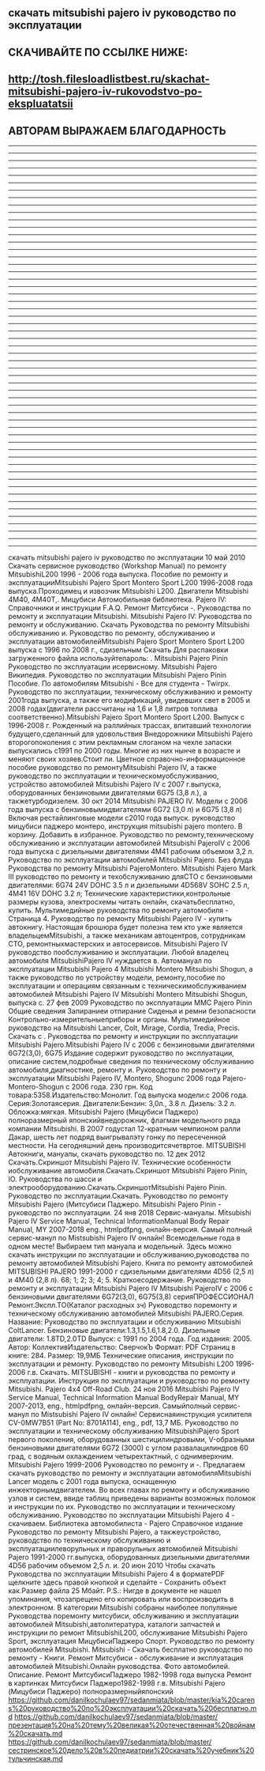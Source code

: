 скачать mitsubishi pajero iv руководство по эксплуатации
--------------------------------------------------
СКАЧИВАЙТЕ ПО ССЫЛКЕ НИЖЕ:
--------------------------------------------------
http://tosh.filesloadlistbest.ru/skachat-mitsubishi-pajero-iv-rukovodstvo-po-ekspluatatsii
--------------------------------------------------
АВТОРАМ ВЫРАЖАЕМ БЛАГОДАРНОСТЬ
--------------------------------------------------
--------------------------------------------------
--------------------------------------------------
--------------------------------------------------
--------------------------------------------------
--------------------------------------------------
--------------------------------------------------
--------------------------------------------------
--------------------------------------------------
--------------------------------------------------
--------------------------------------------------
--------------------------------------------------
--------------------------------------------------
--------------------------------------------------
--------------------------------------------------
--------------------------------------------------
--------------------------------------------------
--------------------------------------------------
--------------------------------------------------
--------------------------------------------------
--------------------------------------------------
--------------------------------------------------
--------------------------------------------------
--------------------------------------------------
--------------------------------------------------
--------------------------------------------------
--------------------------------------------------
--------------------------------------------------
--------------------------------------------------
--------------------------------------------------
--------------------------------------------------
--------------------------------------------------
--------------------------------------------------
--------------------------------------------------
--------------------------------------------------
--------------------------------------------------
--------------------------------------------------
--------------------------------------------------
--------------------------------------------------
--------------------------------------------------
--------------------------------------------------
--------------------------------------------------
--------------------------------------------------
--------------------------------------------------
--------------------------------------------------
--------------------------------------------------
--------------------------------------------------
--------------------------------------------------
--------------------------------------------------
--------------------------------------------------
--------------------------------------------------
--------------------------------------------------
--------------------------------------------------
--------------------------------------------------
--------------------------------------------------
--------------------------------------------------
скачать mitsubishi pajero iv руководство по эксплуатации 10 май 2010  Скачать сервисное руководство (Workshop Manual) по ремонту MitsubishiL200 1996 - 2006 года выпуска.  Пособие по ремонту и эксплуатацииMitsubishi Pajero Sport  Montero Sport  L200 1996-2008 года выпуска.Проходимец и извозчик Mitsubishi L200. Двигатели Mitsubishi 4M40, 4M40T,. Мицубиси  Автомобильная библиотека. Pajero IV: Справочники и инструкции   F.A.Q. Ремонт Митсубиси -. Руководства по ремонту и эксплуатации Mitsubishi. Mitsubishi Pajero IV: Руководства по ремонту и обслуживанию. Скачать Руководства по ремонту Mitsubishi обслуживанию и. Руководство по ремонту, обслуживанию и эксплуатации автомобилейMitsubishi Pajero Sport  Montero Sport  L200 выпуска с 1996 по 2008 г., сдизельным  Скачать Для распаковки загруженного файла используйтепароль: . Mitsubishi Pajero Pinin Руководство по эксплуатации исервисному. Mitsubishi Pajero  Википедия. Руководство по эксплуатации Mitsubishi Pajero Pinin  Пособие. По автомобилям Mitsubishi - Все для студента - Twirpx. Руководство по эксплуатации, техническому обслуживанию и ремонту 2001года выпуска, а также его модификаций, увидевших свет в 2005 и 2008 годах(двигатели рассчитаны на 1,6 и 1,8 литров топлива соответственно).Mitsubishi Pajero Sport  Montero Sport  L200. Выпуск с 1996-2008 г.
Рожденный на раллийных трассах, впитавший технологии будущего,сделанный для удовольствия Внедорожники Mitsubishi Pajero второгопоколения с этим рекламным слоганом на чехле запаски выпускались с1991 по 2000 годы. Многие из них нынче в возрасте и меняют своих хозяев.Стоит ли. Цветное справочно-информационное пособие руководство по ремонтуMitsubishi Pajero IV, а также руководство по эксплуатации и техническомуобслуживанию, устройство автомобилей Mitsubishi Pajero IV с 2007 г.выпуска, оборудованных бензиновыми двигателями 6G75 (3,8 л.), а такжетурбодизелем. 30 окт 2014  Mitsubishi PAJERO IV. Модели с 2006 года выпуска с бензиновымидвигателями 6G72 (3,0 л) и 6G75 (3,8 л) Включая рестайлинговые модели с2010 года выпуск. руководство мицубиси паджеро  монтеро, инструкция mitsubishi pajero montero.  В корзину. Добавить в избранное. Руководство по ремонту,техническому обслуживанию и эксплуатации автомобилей Mitsubishi PajeroIV с 2006 года выпуска с дизельными двигателями 4M41 рабочим объемом 3,2 л. Руководство по эксплуатации автомобилей Mitsubishi Pajero. Без флуда Руководства по ремонту Mitsubishi PajeroMontero. Mitsubishi Pajero Mark III руководство по ремонту и техобслуживанию дляСТО с бензиновыми двигателями: 6G74 24V DOHC 3.5 л и дизельными 4D568V SOHC 2.5 л, 4М41 16V DOHC 3.2 л; Технические характеристики,контрольные размеры кузова, электросхемы читать онлайн, скачатьбесплатно, купить. Мультимедийные руководства по ремонту автомобиля - Страница 4. Руководство по ремонту Mitsubishi Pajero IV - купить автокнигу. Настоящая брошюра будет полезна тем кто уже является владельцемMitsubishi, а также механикам автоцентров, сотрудникам СТО, ремонтныхмастерских и автосервисов. Mitsubishi Pajero IV  руководство пообслуживанию и эксплуатации. Любой владелец автомобиля MitsubishiPajero IV нуждается в. Автомануал по эксплуатации Mitsubishi Pajero 4  Mitsubishi Montero Mitsubishi Shogun, а также руководство по устройству модели, ремонту,пособие по эксплуатации и операциям связанным с техническимобслуживанием автомобилей Mitsubishi Pajero IV  Mitsubishi Montero Mitsubishi Shogun, выпуска с. 27 фев 2009  Руководство по эксплуатации MMC Pajero Pinin Общие сведения Запираниеи отпирание Сиденья и ремни безопасности Контрольно-измерительныеприборы и органы.  Мультимедийное руководство на Mitsubishi Lancer, Colt, Mirage, Cordia, Tredia, Precis.  Скачать с .
Руководства по ремонту и инструкции по эксплуатации Mitsubishi Pajero.Mitsubishi Pajero IV с 2006 с бензиновыми двигателями 6G72(3,0), 6G75 Издание содержит руководство по эксплуатации, описание систем,подробные сведения по техническому обслуживанию автомобиля,диагностике, ремонту и. Руководство по ремонту и эксплуатации Mitsubishi Pajero IV, Montero, Shogunс 2006 года  Pajero-Montero-Shogun с 2006 года. 230 грн. Код товара:5358.Издательство:Монолит. Год выпуска модели:с 2006 года. Серия:Золотаясерия. Двигатели:Бензин: 3,0л., 3.8 л. Дизель: 3.2 л. Обложка:мягкая. Mitsubishi Pajero (Мицубиси Паджеро)  полноразмерный японскийвнедорожник, флагман модельного ряда компании Mitsubishi. В 2007 годустал 12-кратным чемпионом ралли Дакар, шесть лет подряд выигрывалэту гонку по пересеченной местности. На сегодняшний день производитсячетвртое. MITSUBISHI  Автокниги, мануалы, скачать руководство по. 12 дек 2012  Скачать.Cкриншот Mitsubishi Pajero IV. Технические особенности иобслуживание автомобиля.Скачать.Cкриншот Mitsubishi Pajero Pinin, IO. Руководства по шасси и электрооборудованию.Скачать.CкриншотMitsubishi Pajero Pinin. Руководство по эксплуатации.Скачать. Руководство по ремонту Mitsubishi Pajero (Митсубиси Паджеро. Mitsubishi Pajero Pinin - руководство по эксплуатации. 24 янв 2018  Сервис-мануалы. Mitsubishi Pajero IV Service Manual, Technical InformationManual  Body Repair Manual, MY 2007-2018 eng., htmlpdfpng, онлайн-версия. Самый полный сервис-манул по Mistsubishi Pajero IV онлайн! Всемодельные года в одном месте! Выбираем тип мануала и модельный. Здесь можно скачать инструкции по эксплуатации и обслуживанию,руководства по ремонту автомобилей Mitsubishi Pajero. Книга по ремонту автомобилей MITSUBISHI PAJERO 1991-2000 г сдизельными двигателями 4D56 (2,5 л) и 4M40 (2,8 л). 68; 1; 2; 3; 4; 5. Краткоесодержание. Руководство по ремонту и эксплуатации Mitsubishi Pajero IV Mitsubishi PajeroIV с 2006 с бензиновыми двигателями 6G72(3,0), 6G75(3,8) серияПРОФЕССИОНАЛ Ремонт.Экспл.ТО(Каталог расходных зч) Руководство поремонту и техническому обслуживанию автомобилей Mitsubishi PAJERO.Серия. Название: Руководство по эксплуатации и обслуживанию Mitsubishi ColtLancer. Бензиновые двигатели:1.3,1.5,1.6,1.8,2.0. Дизельные двигатели: 1.8TD,2.0TD Выпуск: с 1991 по 2004 года. Год издания: 2005. Автор: КоллективИздательство: СверчокЪ Формат: PDF Страниц в книге: 284. Размер: 19,9МБ
Технические описания, инструкции по эксплуатации и ремонту. Руководство по ремонту Mitsubishi L200 1996-2006 г.в.  Скачать. MITSUBISHI - книги и руководства по ремонту и эксплуатации. Инструкция по эксплуатации и руководство по ремонту Mitsubishi. Pajero 4x4 Off-Road Club. 24 ноя 2016  Mitsubishi Pajero IV Service Manual, Technical Information Manual  BodyRepair Manual, MY 2007-2013, eng., htmlpdfpng, онлайн-версия. Самыйполный сервис-манул по Mistsubishi Pajero IV онлайн!  Сервиснаяинструкция усилителя CV-0MW7B51 (Part No: 8701A114), eng., pdf, 13,7 МБ. Руководство по эксплуатации и техническому обслуживанию MitsubishiPajero Sport первого поколения, оборудованных шестицилиндровыми, V-образными бензиновыми двигателями 6G72 (3000) с углом развалацилиндров 60 град, с водяным охлаждением четырехтактный, с однимверхним. Mitsubishi Pajero 1999-2006 Руководство по ремонту и  -. Предлагаем скачать руководство по ремонту и эксплуатации автомобиляMitsubishi Lancer модель с 2001 года выпуска, оснащенную инжекторнымдвигателем. Во всех главах по ремонту и обслуживанию узлов и систем, ввиде таблиц приведены варианты возможных поломок и инструкции по их. Руководство по эксплуатации и техническому обслуживанию. Руководство по эксплуатации Mitsubishi Pajero 4 - скачиваем. Библиотека автомобилиста - Pajero
Справочное издание Руководство по ремонту Mitsubishi Pajero, а такжеустройство, руководство по техническому обслуживанию и эксплуатациилеворульных и праворульных автомобилей Mitsubishi Pajero 1991-2000 гг.выпуска, оборудованных дизельными двигателями 4D56 рабочим объемом 2,5 л. и. 20 июн 2010  Чтобы скачать Руководства по эксплуатации Mitsubishi Pajero 4 в форматеPDF щелкните здесь правой кнопкой и сделайте - Cохранить объект как.Размер файла 25 Мбайт. P.S.: Нигде в документе не нашел упоминания, чтозапрещено его копировать или воспроизводить в электронном. В категории Mitsubishi собраны наиболее популяные Руководства поремонту митсубиси, обслуживанию и эксплуатации автомобилей Mitsubishi,автолитература, каталоги запчастей и инструкции по  ремонт MitsubishiL200, обслуживание Mitsubishi Pajero Sport, эксплуатация МицубисиПаджеро Спорт. Руководство по ремонту автомобилей Mitsubishi. Mitsubishi - Скачать бесплатно руководство по ремонту - Книги. Ремонт Митсубиси - обслуживание и эксплуатация автомобилей Mitsubishi.Онлайн руководства. Фото автомобилей. Описание. Ремонт МитсубисиПаджеро 1982-1998 года выпуска  Ремонт в картинках Митсубиси Паджеро1982-1998 г.в. Mitsubishi Pajero (Мицубиси Паджеро)  полноразмерныйяпонский
https://github.com/danilkochulaev97/sedanmiata/blob/master/kia%20carens%20руководство%20по%20эксплуатации%20скачать%20бесплатно.md
https://github.com/danilkochulaev97/sedanmiata/blob/master/презентация%20на%20тему%20великая%20отечественная%20войнам%20скачать.md
https://github.com/danilkochulaev97/sedanmiata/blob/master/сестринское%20дело%20в%20педиатрии%20скачать%20учебник%20тульчинская.md